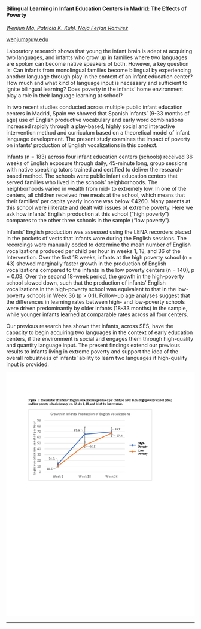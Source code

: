 #### Bilingual Learning in Infant Education Centers in Madrid: The Effects of Poverty

[*Wenjun Ma, Patricia K. Kuhl, Naja Ferjan Ramirez*](./authors)

wenjum@uw.edu

Laboratory research shows that young the infant brain is adept at acquiring two languages, and infants who grow up in families where two languages are spoken can become native speakers of both. However, a key question is: Can infants from monolingual families become bilingual by experiencing another language through play in the context of an infant education center? How much and what kind of language input is necessary and sufficient to ignite bilingual learning? Does poverty in the infants’ home environment play a role in their language learning at school?  

In two recent studies conducted across multiple public infant education centers in Madrid, Spain we showed that Spanish infants’ (9-33 months of age) use of English productive vocabulary and early word combinations increased rapidly through a play-based, highly social and interactive intervention method and curriculum based on a theoretical model of infant language development. The present study examines the impact of poverty on infants’ production of English vocalizations in this context. 

Infants (n = 183) across four infant education centers (schools) received 36 weeks of English exposure through daily, 45-minute long, group sessions with native speaking tutors trained and certified to deliver the research-based method. The schools were public infant education centers that served families who lived in the schools’ neighborhoods. The neighborhoods varied in wealth from mid- to extremely low. In one of the centers, all children received free meals at the school, which means that their families’ per capita yearly income was below €4260. Many parents at this school were illiterate and dealt with issues of extreme poverty. Here we ask how infants’ English production at this school (“high poverty”) compares to the other three schools in the sample (“low poverty”). 

Infants’ English production was assessed using the LENA recorders placed in the pockets of vests that infants wore during the English sessions. The recordings were manually coded to determine the mean number of English vocalizations produced per child per hour in weeks 1, 18, and 36 of the Intervention. Over the first 18 weeks, infants at the high poverty school (n = 43) showed marginally faster growth in the production of English vocalizations compared to the infants in the low poverty centers (n = 140), p = 0.08. Over the second 18-week period, the growth in the high-poverty school slowed down, such that the production of infants’ English vocalizations in the high-poverty school was equivalent to that in the low-poverty schools in Week 36 (p > 0.1). Follow-up age analyses suggest that the differences in learning rates between high- and low-poverty schools were driven predominantly by older infants (18-33 months) in the sample, while younger infants learned at comparable rates across all four centers.    

Our previous research has shown that infants, across SES, have the capacity to begin acquiring two languages in the context of early education centers, if the environment is social and engages them through high-quality and quantity language input. The present findings extend our previous results to infants living in extreme poverty and support the idea of the overall robustness of infants’ ability to learn two languages if high-quality input is provided.

![Attachment](attachments/55-1.png)

---

